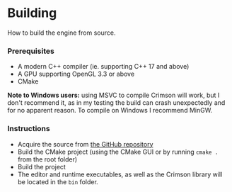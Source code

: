 # Building
How to build the engine from source.

### Prerequisites
 - A modern C++ compiler (ie. supporting C++ 17 and above)
 - A GPU supporting OpenGL 3.3 or above
 - CMake

**Note to Windows users:** using MSVC to compile Crimson will work, but I don't recommend it, as in my testing the build can crash unexpectedly and for no apparent reason. To compile on Windows I recommend MinGW.

### Instructions
 - Acquire the source from [the GitHub repository](https://github.com/georgelam6/Crimson)
 - Build the CMake project (using the CMake GUI or by running `cmake .` from the root folder)
 - Build the project
 - The editor and runtime executables, as well as the Crimson library will be located in the `bin` folder.
